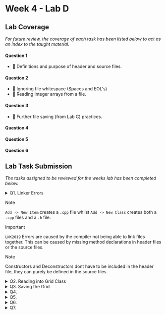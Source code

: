 # Week 4 - Lab D

## Lab Coverage
*For future review, the coverage of each task has been listed below to act as an index to the taught material.*

#### Question 1
- 🤔 Definitions and purpose of header and source files. 
#### Question 2
- 🤔 Ignoring file whitespace (Spaces and EOL's)
- 🤔 Reading integer arrays from a file.
#### Question 3
- 🤔 Further file saving (from Lab C) practices.
#### Question 4
#### Question 5
#### Question 6

## Lab Task Submission
*The tasks assigned to be reviewed for the weeks lab has been completed below.*

<details> <!-- Question 1 -->
  <summary> Q1. Linker Errors </summary>

## Question:
Describe what is required in the `.h` and `.cpp` files of a class so that you can define a constructor or method
## Answer:
- The header files `.h` act as blueprints for the code, containing class declarations, constants and method signatures. This allows the compiler to know the details of classes, constants and methods which are being referenced - without seeing the code behind it - allowing the compiler to know if references are being done properly.

- The source files `.cpp` contain the actual code of the classes and methods declared in the header files. They use header files to reference other source file methods and classes but they contain the code that will actually be executed.

<details>
  <summary> Example </summary>

### Main File
```c++
#include <iostream>
#include "Grid.h"
using namespace std;

int main(int argn, char* argv[])
{
	Grid grid;
	grid.LoadGrid("Grid1.txt");
	grid.SaveGrid("OutGrid.txt");

	system("pause");
}
```
### Source File
```c++
#include "Grid.h"
Grid::Grid()
{
}

Grid::~Grid()
{
}

void Grid::LoadGrid(const char filename[])
{
}

void Grid::SaveGrid(const char filename[])
{
}
```
### Header File
```c++
#pragma once

class Grid
{
public:
	Grid();
	~Grid();

	void LoadGrid(const char filename[]);
	void SaveGrid(const char filename[]);

private:
	int m_grid[9][9];
};
```

</details>

## Reflection:
- Whats the difference between `.h` files and `.hpp` files?
</details>

> [!NOTE]
> `Add -> New Item` creates a `.cpp` file whilst `Add -> New Class` creates both a `.cpp` files and a `.h` file.

> [!IMPORTANT]
> `LNK2019` Errors are caused by the compiler not being able to link files together. This can be caused by missing method declarations in header files or the source files.

> [!NOTE]
> Constructors and Deconstructors dont have to be included in the header file, they can purely be defined in the source files.

<details> <!-- Question 2 -->
  <summary> Q2. Reading into Grid Class </summary>

## Question:
Implement the `Grid::LoadGrid(const char filename[])` method in `Grid.cpp`. This method should follow the following pseudo code.

```
Create an input file stream from filename
for each y value from 0 to 8 inclusive
{
   for each x value from 0 to 8 inclusive
   {
      store next value from the input file stream into grid at x,y
   }
}
Close input file stream
```

## Solution:
```c++
const int SIZE = 9;
const bool DEBUG = false;
int grid[SIZE][SIZE];

void Grid::LoadGrid(const char filename[])
{
    ifstream fin(filename, ios::in);
    if (!fin) {
        cerr << "Error: Unable to open the input file.\n";
        return;
    }
    for (int i = 0; i < SIZE; i++) {
        for (int j = 0; j < SIZE; j++) {
            fin >> ws; // Skip whitespace characters, including spaces
            if (!(fin >> grid[i][j])) {
                cerr << "Error: Failed to read integer from file.\n";
                return;
            }
        }
    }
    fin.close();
    if (!DEBUG) return; // Debug output the grid
    for (int i = 0; i < SIZE; i++)
    {
        for (int j = 0; j < SIZE; j++)
        {
            cout << grid[i][j];
        }
        cout << endl;
    }
}
```
- Using the previous lab as reference, I implemented the file reading system. `ios::in` was selected as we would be handing text file inputs.
- I added a presence check to ensure that the file was there to be loaded and didnt cause a program crash.
- I iterated through the expected size of the 2d array, skipping the whitespace characters and inserting the value into the grid. If the grid was saved incorrectly then an error would be output.

## Test data:
**Input Name:** `Grid1.txt`

**Contents:**
```
1 2 3 4 5 6 7 8 9
2 3 4 5 6 7 8 9 1
3 4 5 6 7 8 9 1 2
4 5 6 7 8 9 1 2 3
5 6 7 8 9 1 2 3 4
6 7 8 9 1 2 3 4 5
7 8 9 1 2 3 4 5 6
8 9 1 2 3 4 5 6 7
9 1 2 3 4 5 6 7 8
```

## Output:
![README-debug1](https://github.com/TheOtherRealMesteven/Lab-Book/assets/115008465/2e4c0015-6443-4e1b-b91e-d073c184cb56)

</details>
<details> <!-- Question 3 -->
  <summary> Q3. Saving the Grid </summary>

## Question:
Implement the SaveGrid(const char filename[]) method. This method will save the values of m_grid in a similar format to that of the Grid1.txt file. Please use another name for the output file so that your Grid1.txt file is not overwritten.
## Solution:
```c++
void Grid::SaveGrid(const char filename[])
{
    ofstream fout(filename, ios::out);
    if (!fout)
    {
        cerr << "Error: Unable to open the output file.\n";
        return;
    }
    for (int i = 0; i < SIZE; i++) {
        for (int j = 0; j < SIZE; j++) {
            fout << grid[i][j] << " ";
        }
        fout << endl;
    }
    fout.close();
    cout << "Grid saved to: " << filename << endl;
}
```
- Using the previous lab as reference, I implemented the file saving system. `ios::out` was selected as we would be handing text file inputs.
- I added a presence check to ensure that the file was there to be loaded and didnt cause a program crash.
- I iterated through the expected size of the 2d array, storing the values followed by a space into the file and creating a new line for when the current grid row was finished.
- **There is a slight discrepancy with the saved file where the new file has a trailing white space on the lines, however the load program handles this.**

## Test data:
**Input Name:** `Grid1.txt`

**Contents:**
```
1 2 3 4 5 6 7 8 9
2 3 4 5 6 7 8 9 1
3 4 5 6 7 8 9 1 2
4 5 6 7 8 9 1 2 3
5 6 7 8 9 1 2 3 4
6 7 8 9 1 2 3 4 5
7 8 9 1 2 3 4 5 6
8 9 1 2 3 4 5 6 7
9 1 2 3 4 5 6 7 8
```
## Sample output:
**Input Name:** `GridOut.txt`

**Contents:**
```
1 2 3 4 5 6 7 8 9 
2 3 4 5 6 7 8 9 1 
3 4 5 6 7 8 9 1 2 
4 5 6 7 8 9 1 2 3 
5 6 7 8 9 1 2 3 4 
6 7 8 9 1 2 3 4 5 
7 8 9 1 2 3 4 5 6 
8 9 1 2 3 4 5 6 7 
9 1 2 3 4 5 6 7 8 
```
**There is a slight discrepancy with the saved file where the new file has a trailing white space on the lines, however the load program handles this.**

</details>
<details> <!-- Question 4 -->
  <summary> Q4. </summary>

## Question:

## Solution:
```c++
```
## Test data:
n/a
## Sample output:
n/a
## Reflection:

</details>
<details> <!-- Question 5 -->
  <summary> Q5. </summary>

## Question:

## Solution:
```c++
```
## Test data:
n/a
## Sample output:
n/a
## Reflection:

</details>
<details> <!-- Question 6 -->
  <summary> Q6. </summary>

## Question:

## Solution:
```c++
```
## Test data:
n/a
## Sample output:
n/a
## Reflection:

</details>
<details> <!-- Question 7 -->
  <summary> Q7. </summary>

## Question:

## Solution:
```c++
```
## Test data:
n/a
## Sample output:
n/a
## Reflection:

</details>
